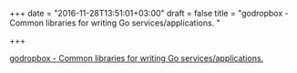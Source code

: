 +++
date = "2016-11-28T13:51:01+03:00"
draft = false
title = "godropbox - Common libraries for writing Go services/applications. "

+++

<p><a href="https://t.co/NXTFbU4thg">godropbox - Common libraries for writing Go services/applications. </a></p>
